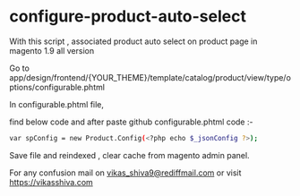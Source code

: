 # configure-product-auto-select
With this script , associated product auto select on product page in magento 1.9 all version

Go to app/design/frontend/{YOUR_THEME}/template/catalog/product/view/type/options/configurable.phtml

In configurable.phtml file, 

find below code and after paste github configurable.phtml code :-

```sh
var spConfig = new Product.Config(<?php echo $_jsonConfig ?>);
```

Save file and reindexed , clear cache from magento admin panel.

For any confusion mail on vikas_shiva9@rediffmail.com or visit https://vikasshiva.com

